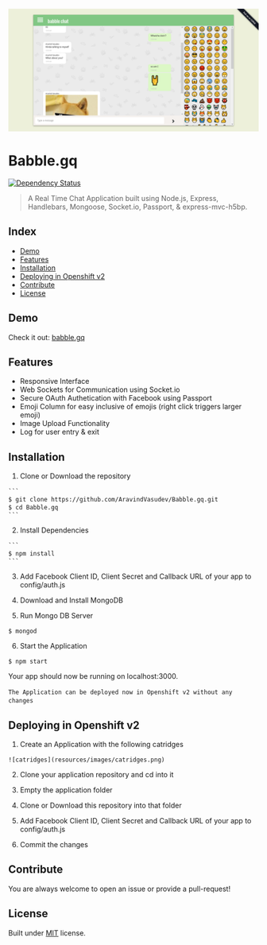 ![screenshot](resources/images/screenshot.png)
# Babble.gq
[![Dependency Status](https://www.versioneye.com/user/projects/5830b93d182815003cfd93e7/badge.svg?style=flat-square)](https://www.versioneye.com/user/projects/5830b93d182815003cfd93e7)
> A Real Time Chat Application built using Node.js, Express, Handlebars, Mongoose, Socket.io, Passport, & express-mvc-h5bp.

## Index
  * [Demo](#demo)
  * [Features](#features)
  * [Installation](#installation)
  * [Deploying in Openshift v2](#deploy)
  * [Contribute](#contribute)
  * [License](#license)

## Demo <a name="demo"></a>
Check it out: [babble.gq](http://babble.gq/)

## Features<a name="features"></a>
  * Responsive Interface
  * Web Sockets for Communication using Socket.io
  * Secure OAuth Authetication with Facebook using Passport
  * Emoji Column for easy inclusive of emojis (right click triggers larger emoji)
  * Image Upload Functionality
  * Log for user entry & exit
  
## Installation <a name="installation"></a>
  1. Clone or Download the repository
  
    ```
    $ git clone https://github.com/AravindVasudev/Babble.gq.git
    $ cd Babble.gq
    ```
  2. Install Dependencies
  
    ```
    $ npm install
    ```
  3. Add Facebook Client ID, Client Secret and Callback URL of your app to config/auth.js
  
  4. Download and Install MongoDB
  
  5. Run Mongo DB Server
  
  ```
  $ mongod
  ```
  6. Start the Application
  
  ```
  $ npm start
  ```
  Your app should now be running on localhost:3000.
  
  `The Application can be deployed now in Openshift v2 without any changes`
  
## Deploying in Openshift v2 <a name="deploy"></a>
  1. Create an Application with the following catridges
  
    ![catridges](resources/images/catridges.png)
  
  2. Clone your application repository and cd into it
  
  3. Empty the application folder
  
  4. Clone or Download this repository into that folder
  
  5. Add Facebook Client ID, Client Secret and Callback URL of your app to config/auth.js
  
  6. Commit the changes
  
## Contribute <a name="contribute"></a>
  You are always welcome to open an issue or provide a pull-request!
  
## License <a name="license"></a>
Built under [MIT](http://www.opensource.org/licenses/mit-license.php) license.
    